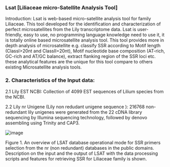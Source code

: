 ### Lsat [Liliaceae micro-Satellite Analysis Tool] 
Introduction: 
Lsat is web-based micro-satellite analysis tool for family Liliaceae. 
This tool developed for the identification and characterization of perfect microsatellites from the Lily transcriptome data. 
Lsat is user-friendly, easy to use, no programming language knowledge need to use it, it is totally online based microsatellite analysis tool. 
This tool provides more in depth analysis of microsatellite e.g. classify SSR according to Motif length (ClassI>20nt and ClassII=20nt),
Motif nucleotide base composition (AT-rich, GC-rich and AT/GC balance), extract flanking region of the SSR loci etc. 
these analytical features are the unique for this tool compare to others existing Microsatellite analysis tools.

###  2. Characteristics of the Input data:
2.1 Lily EST NCBI: Collection of 4099 EST sequences of Lilium species from the NCBI.

2.2 Lily nr Unigene (Lily non redudant unigene sequence ): 216768 non-redundant lily unigenes were generated from the 22 cDNA library sequencing by Illumina sequencing technology, followed by denovo assembling using Trinity and CAP3.



![image](https://user-images.githubusercontent.com/61458681/166657419-6d69d6af-4368-4309-87e5-3c1ef2b8fbb2.png)

Figure 1.  An overview of LSAT database operational mode for SSR primers selection from the nr (non redundant) databases in the public domains. Description on the input and the output of LSAT with the data processing scripts and features for retrieving SSR for Liliaceae family is shown.
